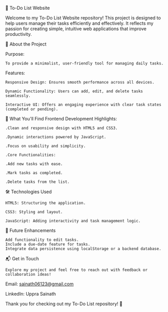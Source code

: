 🌟 To-Do List Website

Welcome to my To-Do List Website repository! This project is designed to help users manage their tasks efficiently and effectively. 
It reflects my passion for creating simple, intuitive web applications that improve productivity.

🎯 About the Project

Purpose:

	To provide a minimalist, user-friendly tool for managing daily tasks.

Features:

	Responsive Design: Ensures smooth performance across all devices.

	Dynamic Functionality: Users can add, edit, and delete tasks seamlessly.

	Interactive UI: Offers an engaging experience with clear task states (completed or pending).


💼 What You'll Find Frontend Development Highlights:

	.Clean and responsive design with HTML5 and CSS3.

	.Dynamic interactions powered by JavaScript.

	.Focus on usability and simplicity.

	.Core Functionalities:

	.Add new tasks with ease.

	.Mark tasks as completed.

	.Delete tasks from the list.



🛠 Technologies Used

	HTML5: Structuring the application.

	CSS3: Styling and layout.

	JavaScript: Adding interactivity and task management logic.


🚀 Future Enhancements

	Add functionality to edit tasks.
	Include a due-date feature for tasks.
	Integrate data persistence using localStorage or a backend database.

📬 Get in Touch

	Explore my project and feel free to reach out with feedback or collaboration ideas!



Email: sainath06123@gmail.com

LinkedIn: Uppra Sainath

Thank you for checking out my To-Do List repository! 🌟
